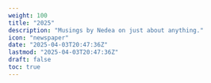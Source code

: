 ```yaml
---
weight: 100
title: "2025"
description: "Musings by Nedea on just about anything."
icon: "newspaper"
date: "2025-04-03T20:47:36Z"
lastmod: "2025-04-03T20:47:36Z"
draft: false
toc: true
---
```

